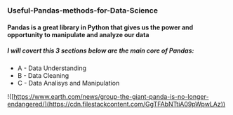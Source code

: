 ### Useful-Pandas-methods-for-Data-Science

#### Pandas is a great library in Python that gives us the power and opportunity to manipulate and analyze our data 
#####  I will covert this 3 sections below are the main core of Pandas:
  - A - Data Understanding
  - B - Data Cleaning
  - C - Data Analisys and Manipulation
  
 !([https://www.earth.com/news/group-the-giant-panda-is-no-longer-endangered/](https://cdn.filestackcontent.com/GgTFAbNTtiA09pWpwLAz))
